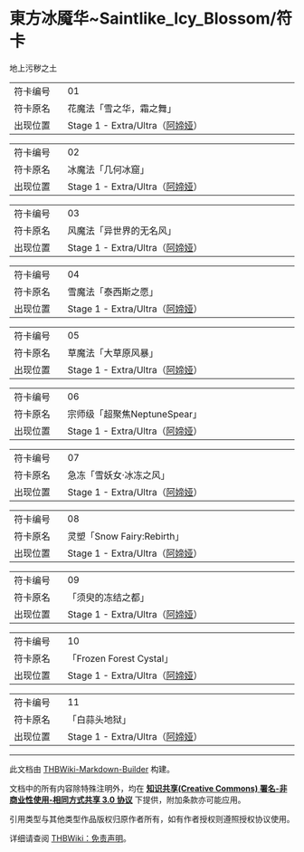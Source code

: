 # 東方冰魇华~Saintlike_Icy_Blossom/符卡

<!-- source html: G:\repos\THBWiki-Markdown-Builder\THBWikiMarkdown\Temp\main\d\d8\ns0%3A%E6%9D%B1%E6%96%B9%E5%86%B0%E9%AD%87%E5%8D%8E%7ESaintlike_Icy_Blossom%2F%E7%AC%A6%E5%8D%A1.html -->

地上污秽之土


<table>
<tbody><tr><td width="80">符卡编号</td><td width="400">01</td></tr>
<tr><td>符卡原名</td><td>花魔法「雪之华，霜之舞」</td></tr><tr><td>出现位置</td><td>Stage 1 - Extra/Ultra（<a href="/index.php?title=%E9%98%BF%E5%AA%82%E5%A8%85&amp;action=edit&amp;redlink=1" class="new" title="阿媂娅（页面不存在）">阿媂娅</a>）</td></tr></tbody></table>


  
  

  


<table>
<tbody><tr><td width="80">符卡编号</td><td width="400">02</td></tr>
<tr><td>符卡原名</td><td>冰魔法「几何冰窟」</td></tr><tr><td>出现位置</td><td>Stage 1 - Extra/Ultra（<a href="/index.php?title=%E9%98%BF%E5%AA%82%E5%A8%85&amp;action=edit&amp;redlink=1" class="new" title="阿媂娅（页面不存在）">阿媂娅</a>）</td></tr></tbody></table>


  
  

  


<table>
<tbody><tr><td width="80">符卡编号</td><td width="400">03</td></tr>
<tr><td>符卡原名</td><td>风魔法「异世界的无名风」</td></tr><tr><td>出现位置</td><td>Stage 1 - Extra/Ultra（<a href="/index.php?title=%E9%98%BF%E5%AA%82%E5%A8%85&amp;action=edit&amp;redlink=1" class="new" title="阿媂娅（页面不存在）">阿媂娅</a>）</td></tr></tbody></table>


  
  

  


<table>
<tbody><tr><td width="80">符卡编号</td><td width="400">04</td></tr>
<tr><td>符卡原名</td><td>雪魔法「泰西斯之愿」</td></tr><tr><td>出现位置</td><td>Stage 1 - Extra/Ultra（<a href="/index.php?title=%E9%98%BF%E5%AA%82%E5%A8%85&amp;action=edit&amp;redlink=1" class="new" title="阿媂娅（页面不存在）">阿媂娅</a>）</td></tr></tbody></table>


  
  

  


<table>
<tbody><tr><td width="80">符卡编号</td><td width="400">05</td></tr>
<tr><td>符卡原名</td><td>草魔法「大草原风暴」</td></tr><tr><td>出现位置</td><td>Stage 1 - Extra/Ultra（<a href="/index.php?title=%E9%98%BF%E5%AA%82%E5%A8%85&amp;action=edit&amp;redlink=1" class="new" title="阿媂娅（页面不存在）">阿媂娅</a>）</td></tr></tbody></table>


  
  

  


<table>
<tbody><tr><td width="80">符卡编号</td><td width="400">06</td></tr>
<tr><td>符卡原名</td><td>宗师级「超聚焦NeptuneSpear」</td></tr><tr><td>出现位置</td><td>Stage 1 - Extra/Ultra（<a href="/index.php?title=%E9%98%BF%E5%AA%82%E5%A8%85&amp;action=edit&amp;redlink=1" class="new" title="阿媂娅（页面不存在）">阿媂娅</a>）</td></tr></tbody></table>


  
  

  


<table>
<tbody><tr><td width="80">符卡编号</td><td width="400">07</td></tr>
<tr><td>符卡原名</td><td>急冻「雪妖女·冰冻之风」</td></tr><tr><td>出现位置</td><td>Stage 1 - Extra/Ultra（<a href="/index.php?title=%E9%98%BF%E5%AA%82%E5%A8%85&amp;action=edit&amp;redlink=1" class="new" title="阿媂娅（页面不存在）">阿媂娅</a>）</td></tr></tbody></table>


  
  

  


<table>
<tbody><tr><td width="80">符卡编号</td><td width="400">08</td></tr>
<tr><td>符卡原名</td><td>灵塑「Snow Fairy:Rebirth」</td></tr><tr><td>出现位置</td><td>Stage 1 - Extra/Ultra（<a href="/index.php?title=%E9%98%BF%E5%AA%82%E5%A8%85&amp;action=edit&amp;redlink=1" class="new" title="阿媂娅（页面不存在）">阿媂娅</a>）</td></tr></tbody></table>


  
  

  


<table>
<tbody><tr><td width="80">符卡编号</td><td width="400">09</td></tr>
<tr><td>符卡原名</td><td>「须臾的冻结之都」</td></tr><tr><td>出现位置</td><td>Stage 1 - Extra/Ultra（<a href="/index.php?title=%E9%98%BF%E5%AA%82%E5%A8%85&amp;action=edit&amp;redlink=1" class="new" title="阿媂娅（页面不存在）">阿媂娅</a>）</td></tr></tbody></table>


  
  

  


<table>
<tbody><tr><td width="80">符卡编号</td><td width="400">10</td></tr>
<tr><td>符卡原名</td><td>「Frozen Forest Cystal」</td></tr><tr><td>出现位置</td><td>Stage 1 - Extra/Ultra（<a href="/index.php?title=%E9%98%BF%E5%AA%82%E5%A8%85&amp;action=edit&amp;redlink=1" class="new" title="阿媂娅（页面不存在）">阿媂娅</a>）</td></tr></tbody></table>


  
  

  


<table>
<tbody><tr><td width="80">符卡编号</td><td width="400">11</td></tr>
<tr><td>符卡原名</td><td>「白蒜头地狱」</td></tr><tr><td>出现位置</td><td>Stage 1 - Extra/Ultra（<a href="/index.php?title=%E9%98%BF%E5%AA%82%E5%A8%85&amp;action=edit&amp;redlink=1" class="new" title="阿媂娅（页面不存在）">阿媂娅</a>）</td></tr></tbody></table>






---

此文档由 [THBWiki-Markdown-Builder](https://github.com/Delsin-Yu/THBWiki-Markdown-Builder) 构建。

文档中的所有内容除特殊注明外，均在 [**知识共享(Creative Commons) 署名-非商业性使用-相同方式共享 3.0 协议**](https://creativecommons.org/licenses/by-sa/3.0/deed.zh-hans) 下提供，附加条款亦可能应用。

引用类型与其他类型作品版权归原作者所有，如有作者授权则遵照授权协议使用。

详细请查阅 [THBWiki：免责声明](https://thbwiki.cc/THBWiki:%E5%85%8D%E8%B4%A3%E5%A3%B0%E6%98%8E)。

